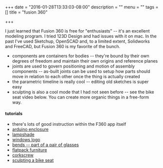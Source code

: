 +++
date = "2016-01-28T13:33:03-08:00"
description = ""
menu = ""
tags = []
title = "fusion 360"

+++

I just learned that Fusion 360 is free for "enthusiasts" --
it's an excellent modeling program.
I tried 123D Design and had issues with it on mac.
In the past I've used Sketchup, OpenSCAD and, to a limited extent, Solidworks and FreeCAD,
but Fusion 360 is my favorite of the bunch.

* components are containers for bodies -- they're bound by their own degrees of freedom
and maintain their own origins and reference planes
* joints are used to govern positioning and motion of assembly components --
as-built joints can be used to setup how parts should move in relation to each other
once the thing is actually created
* the parametric timeline is really cool -- editing old sketches is super easy
* sculpting is also a cool mode that I had not seen before --
see the bike seat video below.  You can create more organic things in a free-form way.


#### tutorials
* there's lots of good instruction within the F360 app itself
* [arduino enclosure](https://www.youtube.com/watch?v=E0bhdr84FNU)
* [lampshade](https://www.youtube.com/watch?v=3PnKBSOulwo)
* [windows logo](https://www.youtube.com/watch?v=DAckUNX0b4g)
* [bends -- part of a pair of glasses](https://www.youtube.com/watch?v=hicToIPxYJI)
* [flatpack furniture](https://www.youtube.com/watch?v=DHrP1MunhFw)
* [corkscrew](https://www.youtube.com/watch?v=narfcnqf-DY)
* [sculpting a bike seat](https://www.youtube.com/watch?v=SqCgsphPYO4)
